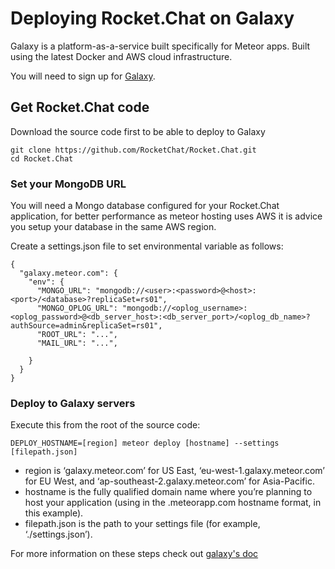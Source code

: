 # Deploying Rocket.Chat on Galaxy

Galaxy is a platform-as-a-service built specifically for Meteor apps. Built using the latest Docker and AWS cloud infrastructure.

You will need to sign up for [Galaxy](https://www.meteor.com/hosting/).

## Get Rocket.Chat code

Download the source code first to be able to deploy to Galaxy

```text
git clone https://github.com/RocketChat/Rocket.Chat.git
cd Rocket.Chat
```

### Set your MongoDB URL

You will need a Mongo database configured for your Rocket.Chat application, for better performance as meteor hosting uses AWS it is advice you setup your database in the same AWS region.

Create a settings.json file to set environmental variable as follows:

```text
{
  "galaxy.meteor.com": {
    "env": {
      "MONGO_URL": "mongodb://<user>:<password>@<host>:<port>/<database>?replicaSet=rs01",
      "MONGO_OPLOG_URL": "mongodb://<oplog_username>:<oplog_password>@<db_server_host>:<db_server_port>/<oplog_db_name>?authSource=admin&replicaSet=rs01",
      "ROOT_URL": "...",
      "MAIL_URL": "...",

    }
  }
}
```

### Deploy to Galaxy servers

Execute this from the root of the source code:

```text
DEPLOY_HOSTNAME=[region] meteor deploy [hostname] --settings [filepath.json]
```

* region is ‘galaxy.meteor.com’ for US East, ‘eu-west-1.galaxy.meteor.com’ for EU West, and ‘ap-southeast-2.galaxy.meteor.com’ for Asia-Pacific.
* hostname is the fully qualified domain name where you’re planning to host your application \(using  in the .meteorapp.com hostname format, in this example\).
* filepath.json is the path to your settings file \(for example, ‘./settings.json’\).

For more information on these steps check out [galaxy's doc](https://galaxy-guide.meteor.com/migrate-app.html)

